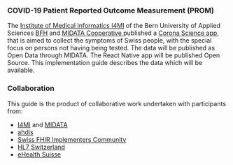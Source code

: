 ### COVID-19 Patient Reported Outcome Measurement (PROM)

The [Institute of Medical Informatics I4MI](https://www.bfh.ch/de/forschung/forschungsbereiche/institut-medical-informatics-i4mi/) of the Bern University of Applied Sciences [BFH](https://www.i4mi.bfh.ch) and [MIDATA Cooperative ](https://www.midata.coop/en/home/) published a [Corona Science app](https://coronascience.ch/en/), that is aimed to collect the symptoms of Swiss people, with the special focus on persons not having being tested. The data will be published as Open Data through MIDATA. The React Native app will be published Open Source. This implementation guide describes the data which will be available.

### Collaboration
This guide is the product of collaborative work undertaken with participants from:

* [I4MI](https://www.bfh.ch/de/forschung/forschungsbereiche/institut-medical-informatics-i4mi/) and [MIDATA](https://www.midata.coop/en/home/)
* [ahdis](https://ahdis.ch)
* [Swiss FHIR Implementers Community](https://www.fhir.ch)
* [HL7 Switzerland](https://www.hl7.ch)
* [eHealth Suisse](https://www.e-health-suisse.ch/startseite.html)